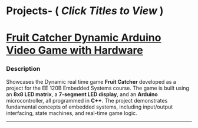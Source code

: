 # Projects- ( _Click Titles to View_ ) 
# [Fruit Catcher Dynamic Arduino Video Game with Hardware](https://github.com/angelcollicazares/Fruit-Catcher-Dynamic-Arcade-Game)

### Description  
Showcases the Dynamic real time game  **Fruit Catcher** developed as a project for the EE 120B Embedded Systems course. The game is built using an **8x8 LED matrix**, a **7-segment LED display**, and an **Arduino** microcontroller, all programmed in **C++**. The project demonstrates fundamental concepts of embedded systems, including input/output interfacing, state machines, and real-time game logic.

---

